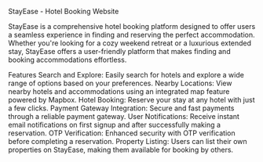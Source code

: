 StayEase - Hotel Booking Website

StayEase is a comprehensive hotel booking platform designed to offer users a seamless experience in finding and reserving the perfect accommodation. Whether you're looking for a cozy weekend retreat or a luxurious extended stay, StayEase offers a user-friendly platform that makes finding and booking accommodations effortless.

Features
   Search and Explore: Easily search for hotels and explore a wide range of options based on your preferences.
   Nearby Locations: View nearby hotels and accommodations using an integrated map feature powered by Mapbox.
   Hotel Booking: Reserve your stay at any hotel with just a few clicks.
   Payment Gateway Integration: Secure and fast payments through a reliable payment gateway.
   User Notifications: Receive instant email notifications on first signup and after successfully making a reservation.
   OTP Verification: Enhanced security with OTP verification before completing a reservation.
   Property Listing: Users can list their own properties on StayEase, making them available for booking by others.
